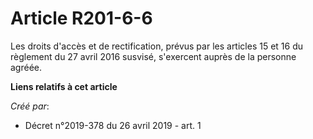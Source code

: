# Article R201-6-6

Les droits d'accès et de rectification, prévus par les articles 15 et 16 du règlement du 27 avril 2016 susvisé, s'exercent
auprès de la personne agréée.

**Liens relatifs à cet article**

_Créé par_:

  - Décret n°2019-378 du 26 avril 2019 - art. 1
